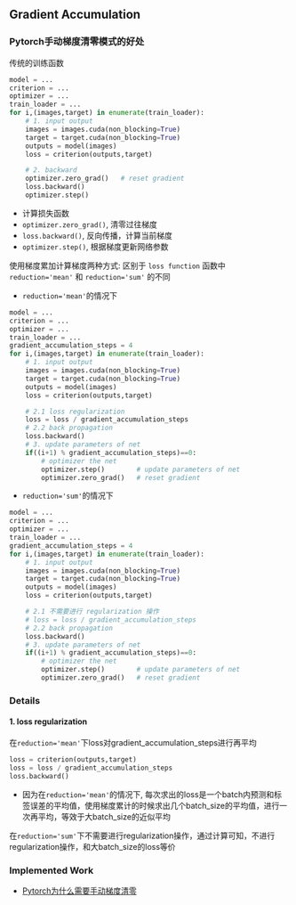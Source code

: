 ## Gradient Accumulation
### Pytorch手动梯度清零模式的好处
传统的训练函数
```python
model = ...
criterion = ...
optimizer = ...
train_loader = ...
for i,(images,target) in enumerate(train_loader):
    # 1. input output
    images = images.cuda(non_blocking=True)
    target = target.cuda(non_blocking=True)
    outputs = model(images)
    loss = criterion(outputs,target)

    # 2. backward
    optimizer.zero_grad()   # reset gradient
    loss.backward()
    optimizer.step()
```
- 计算损失函数
- `optimizer.zero_grad()`, 清零过往梯度
- `loss.backward()`, 反向传播，计算当前梯度
- `optimizer.step()`, 根据梯度更新网络参数

使用梯度累加计算梯度两种方式: 区别于 `loss function` 函数中 `reduction='mean'` 和 `reduction='sum'` 的不同

- `reduction='mean'`的情况下
```python
model = ...
criterion = ...
optimizer = ...
train_loader = ...
gradient_accumulation_steps = 4
for i,(images,target) in enumerate(train_loader):
    # 1. input output
    images = images.cuda(non_blocking=True)
    target = target.cuda(non_blocking=True)
    outputs = model(images)
    loss = criterion(outputs,target)

    # 2.1 loss regularization
    loss = loss / gradient_accumulation_steps   
    # 2.2 back propagation
    loss.backward()
    # 3. update parameters of net
    if((i+1) % gradient_accumulation_steps)==0:
        # optimizer the net
        optimizer.step()        # update parameters of net
        optimizer.zero_grad()   # reset gradient
```

- `reduction='sum'`的情况下
```python
model = ...
criterion = ...
optimizer = ...
train_loader = ...
gradient_accumulation_steps = 4
for i,(images,target) in enumerate(train_loader):
    # 1. input output
    images = images.cuda(non_blocking=True)
    target = target.cuda(non_blocking=True)
    outputs = model(images)
    loss = criterion(outputs,target)

    # 2.1 不需要进行 regularization 操作
    # loss = loss / gradient_accumulation_steps
    # 2.2 back propagation
    loss.backward()
    # 3. update parameters of net
    if((i+1) % gradient_accumulation_steps)==0:
        # optimizer the net
        optimizer.step()        # update parameters of net
        optimizer.zero_grad()   # reset gradient
```


### Details
#### 1. loss regularization
在`reduction='mean'`下loss对gradient_accumulation_steps进行再平均 
```python
loss = criterion(outputs,target)
loss = loss / gradient_accumulation_steps   
loss.backward()
```
- 因为在`reduction='mean'`的情况下, 每次求出的loss是一个batch内预测和标签误差的平均值，使用梯度累计的时候求出几个batch_size的平均值，进行一次再平均，等效于大batch_size的近似平均

在`reduction='sum'`下不需要进行regularization操作，通过计算可知，不进行regularization操作，和大batch_size的loss等价
### Implemented Work
- [Pytorch为什么需要手动梯度清零](https://www.zhihu.com/question/303070254/answer/573037166)